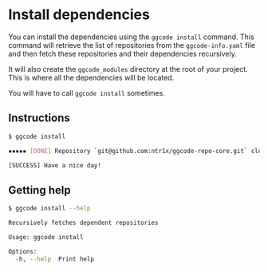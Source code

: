 # Install dependencies

You can install the dependencies using the `ggcode install` command. This command will retrieve the list of repositories from the `ggcode-info.yaml` file and then fetch these repositories and their dependencies recursively.

It will also create the `ggcode_modules` directory at the root of your project. This is where all the dependencies will be located.

You will have to call `ggcode install` sometimes.

## Instructions

```bash
$ ggcode install

▪▪▪▪▪ [DONE] Repository `git@github.com:ntr1x/ggcode-repo-core.git` cloned into the `ggcode_modules/core` directory.

[SUCCESS] Have a nice day!
```

## Getting help

```bash
$ ggcode install --help

Recursively fetches dependent repositories

Usage: ggcode install

Options:
  -h, --help  Print help
```